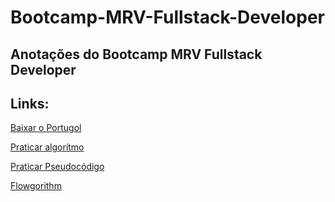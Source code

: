 # Bootcamp-MRV-Fullstack-Developer

## Anotações do Bootcamp MRV Fullstack Developer

## Links:

[Baixar o Portugol](https://github.com/UNIVALI-LITE/Portugol-Studio/releases/)

[Praticar algorítmo](https://studio.code.org/s/mc/stage/1/puzzle/1)

[Praticar Pseudocódigo](https://www.proprofs.com/games/wolf-sheep-and-cabbage/)

[Flowgorithm](http://www.flowgorithm.org)
